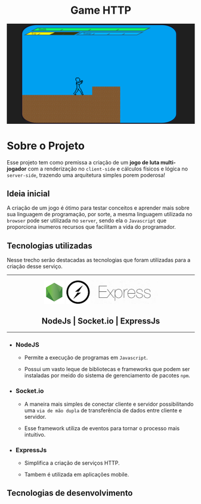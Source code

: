<div align="center">
    <h1>Game HTTP</h1>
    <img src="./screenshots/scr0.png" alt="screenshot">
</div>

# Sobre o Projeto

Esse projeto tem como premissa a criação de um **jogo de luta multi-jogador** com a renderização no `client-side` e cálculos físicos e lógica no `server-side`, trazendo uma arquitetura simples porem poderosa!

## Ideia inicial

A criação de um jogo é ótimo para testar conceitos e aprender mais sobre sua linguagem de programação, por sorte, a mesma linguagem utilizada no `browser` pode ser utilizada no `server`, sendo ela o `Javascript` que proporciona inumeros recursos que facilitam a vida do programador.

## Tecnologias utilizadas

Nesse trecho serão destacadas as tecnologias que foram utilizadas para a criação desse serviço.

---

<div align="center">
    <a href="https://nodejs.org"><img src="images/node logo.jpg" alt="node" height="64px"></a>
    <a href="https://socket.io"><img src="images/socket.io logo.png" alt="socket.io" height="64px"></a>
    <a href="https://expressjs.com"><img src="images/express.jpg" alt="express" height="64px"></a>
</div>
<div align="center">
    <h2>NodeJs | Socket.io | ExpressJs</h2>
</div>

---

- ### NodeJS

    - Permite a execução de programas em `Javascript`.
    
    - Possui um vasto leque de bibliotecas e frameworks que podem ser instaladas por meido do sistema de gerenciamento de pacotes `npm`.

- ### Socket.io

    - A maneira mais simples de conectar cliente e servidor possibilitando uma `via de mão dupla` de transferência de dados entre cliente e servidor.
    
    - Esse framework utiliza de eventos para tornar o processo mais intuitivo.

- ### ExpressJs

    - Simplifica a criação de serviços HTTP.
    
    - Tambem é utilizada em aplicações mobile.

## Tecnologias de desenvolvimento